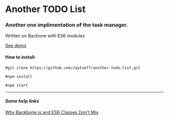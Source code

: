 # Another TODO List
### Another one implimentation of the task manager.

Written on Bacbone with ES6 modules

[See demo](https://zaytseff.ru/todos/index.html)

#### How to install:

`#git clone https://github.com/zaytseff/another-todo-list.git`

`#npm install`

`#npm start`

---

#### _Some help links_

[Why Backbone.js and ES6 Classes Don't Mix](https://benmccormick.org/2015/04/07/es6-classes-and-backbone-js/)
